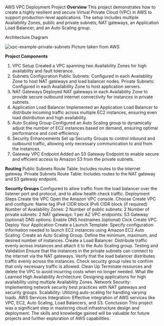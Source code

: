 AWS VPC Deployment Project
**Overview**
This project demonstrates how to create a highly resilient and secure Virtual Private Cloud (VPC) in AWS to support production-level applications. The setup includes multiple Availability Zones, public and private subnets, NAT gateways, an Application Load Balancer, and an Auto Scaling group.

Architecture Diagram

![vpc-example-private-subnets](https://github.com/ShubhamSingh444/AWS-project_May/assets/97628683/9b3e06a5-3e3b-4fa7-80b9-5ed4d152e188)
Picture taken from AWS

**Project Components**
1. VPC Setup
Created a VPC spanning two Availability Zones for high availability and fault tolerance.
2. Subnets Configuration
Public Subnets: Configured in each Availability Zone to host NAT gateways and load balancer nodes.
Private Subnets: Configured in each Availability Zone to host application servers.
3. NAT Gateways
Deployed NAT gateways in each Availability Zone to provide secure outbound internet connectivity for instances in private subnets.
4. Application Load Balancer
Implemented an Application Load Balancer to distribute incoming traffic across multiple EC2 instances, ensuring even load distribution and high availability.
5. Auto Scaling Group
Configured an Auto Scaling group to dynamically adjust the number of EC2 instances based on demand, ensuring optimal performance and cost-efficiency.
6. Security Enhancements
Set up Security Groups to control inbound and outbound traffic, allowing only necessary communication to and from the instances.
7. Gateway VPC Endpoint
Added an S3 Gateway Endpoint to enable secure and efficient access to Amazon S3 from the private subnets.

**Routing**
Public Subnets Route Table: Includes routes to the internet gateway.
Private Subnets Route Table: Includes routes to the NAT gateway and S3 gateway endpoint.

**Security Groups**
Configured to allow traffic from the load balancer over the listener port and protocol, and to allow health check traffic.
Deployment Steps
Create the VPC
Open the Amazon VPC console.
Choose Create VPC and configure:
Name tag
IPv4 CIDR block
IPv6 CIDR block (if required)
Number of Availability Zones: 2
Number of public subnets: 2
Number of private subnets: 2
NAT gateways: 1 per AZ
VPC endpoints: S3 Gateway (optional)
DNS options: Enable DNS hostnames (optional)
Click Create VPC.
Deploy Your Application
Create a Launch Template:
Specify configuration information needed to launch EC2 instances using Amazon EC2 Auto Scaling.
Create an Auto Scaling Group:
Define the minimum, maximum, and desired number of instances.
Create a Load Balancer:
Distribute traffic evenly across instances and attach it to the Auto Scaling group.
Testing and Validation
Ensure that the instances in the private subnets can connect to the internet via the NAT gateways.
Verify that the load balancer distributes traffic evenly across the instances.
Check security group rules to confirm that only necessary traffic is allowed.
Clean Up
Terminate resources and delete the VPC to avoid incurring costs when no longer needed.
What We Learned
High Availability Architecture: Designing applications for high availability using multiple Availability Zones.
Network Security: Implementing network security best practices with NAT gateways and security groups.
Scalability: Utilizing auto-scaling for handling varying loads.
AWS Services Integration: Effective integration of AWS services like VPC, EC2, Auto Scaling, Load Balancers, and S3.
Conclusion
This project was a significant step in mastering cloud infrastructure design and deployment. The skills and knowledge gained will be valuable for future projects and further exploration of AWS capabilities.

